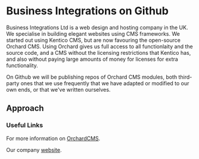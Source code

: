 # Business Integrations on Github

Business Integrations Ltd is a web design and hosting company in the UK. We specialise in building elegant websites using CMS frameworks.
We started out using Kentico CMS, but are now favouring the open-source Orchard CMS. Using Orchard gives us full access to all functionlaity and the source code, and a CMS without the licensing restrictions that Kentico has, and also without paying large amounts of money for licenses for extra functionality.

On Github we will be publishing repos of Orchard CMS modules, both third-party ones that we use frequently that we have adapted or modified to our own ends, or that we've written ourselves.

## Approach

### Useful Links
For more information on [OrchardCMS](http://orchardproject.net/).

Our company [website](http://business-integrations.com).
